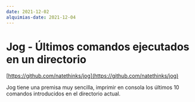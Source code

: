 ```yaml
---
date: 2021-12-02
alquimias-date: 2021-12-04
---
```


# Jog - Últimos comandos ejecutados en un directorio

[https://github.com/natethinks/jog](https://github.com/natethinks/jog)

Jog tiene una premisa muy sencilla, imprimir en consola los últimos 10 comandos introducidos en el directorio actual.


